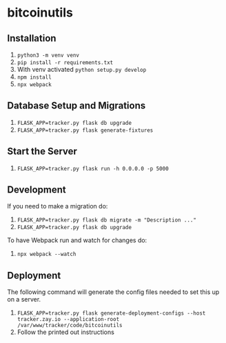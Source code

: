 # bitcoinutils

## Installation

1. `python3 -m venv venv`
2. `pip install -r requirements.txt`
3. With venv activated `python setup.py develop`
4. `npm install`
5. `npx webpack`


## Database Setup and Migrations

1. `FLASK_APP=tracker.py flask db upgrade`
2. `FLASK_APP=tracker.py flask generate-fixtures`

## Start the Server

1. `FLASK_APP=tracker.py flask run -h 0.0.0.0 -p 5000`


## Development

If you need to make a migration do:

1. `FLASK_APP=tracker.py flask db migrate -m "Description ..."`
2. `FLASK_APP=tracker.py flask db upgrade`

To have Webpack run and watch for changes do:

1. `npx webpack --watch`


## Deployment

The following command will generate the config files needed to set this up on a server.

1. `FLASK_APP=tracker.py flask generate-deployment-configs --host tracker.zay.io --application-root /var/www/tracker/code/bitcoinutils`
2. Follow the printed out instructions
